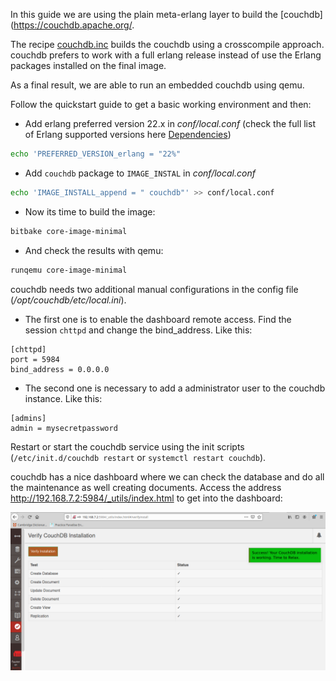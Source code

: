 In this guide we are using the plain meta-erlang layer to build the [couchdb](https://couchdb.apache.org/.

The recipe [couchdb.inc](https://github.com/meta-erlang/meta-erlang/blob/master/recipes-database/couchdb/couchdb.inc) builds the couchdb using a crosscompile approach. couchdb prefers to work with a full erlang release instead of use the Erlang packages installed on the final image.

As a final result, we are able to run an embedded couchdb using qemu.

Follow the quickstart guide to get a basic working environment and then:

- Add erlang preferred version 22.x in _conf/local.conf_ (check the full list of Erlang supported versions here [Dependencies](https://docs.couchdb.org/en/stable/install/unix.html#dependencies))

```bash
echo 'PREFERRED_VERSION_erlang = "22%"
```

- Add `couchdb` package to `IMAGE_INSTAL` in _conf/local.conf_

```bash
echo 'IMAGE_INSTALL_append = " couchdb"' >> conf/local.conf
```

- Now its time to build the image:

```bash
bitbake core-image-minimal
```

- And check the results with qemu:

```bash
runqemu core-image-minimal
```

couchdb needs two additional manual configurations in the config file (_/opt/couchdb/etc/local.ini_).

- The first one is to enable the dashboard remote access. Find the session `chttpd` and change the bind_address. Like this:

```
[chttpd]
port = 5984
bind_address = 0.0.0.0
```

- The second one is necessary to add a administrator user to the couchdb instance. Like this:

```
[admins]
admin = mysecretpassword
```

Restart or start the couchdb service using the init scripts (`/etc/init.d/couchdb restart` or `systemctl restart couchdb`).

couchdb has a nice dashboard where we can check the database and do all the maintenance as well creating documents. Access the address http://192.168.7.2:5984/_utils/index.html to get into the dashboard:

![couchdb dashboard](_media/couchdb_dashboard.png)
